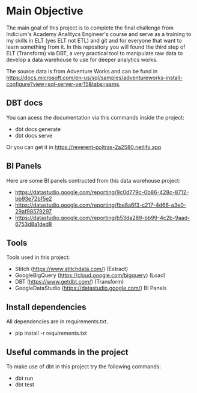 # Main Objective

The main goal of this project is to complete the final challenge from Indicium's Academy Analitycs Engineer's course and serve as a training to my skills in ELT (yes ELT not ETL) and git and for everyone that want to learn something from it. 
In this repository you will found the third step of ELT (Transform) via DBT, a very practical tool to manipulate raw data to develop a data warehouse to use for deeper analytics works.  

The source data is from Adventure Works and can be fund in https://docs.microsoft.com/en-us/sql/samples/adventureworks-install-configure?view=sql-server-ver15&tabs=ssms.

## DBT docs

You can acess the documentation via this commands inside the project:
- dbt docs generate
- dbt docs serve
  
Or you can get it in https://reverent-poitras-2a2580.netlify.app

## BI Panels 
Here are some BI panels contructed from this data warehouse project:

- https://datastudio.google.com/reporting/9c0d779c-0b86-428c-8712-bb93e72bf5e2
- https://datastudio.google.com/reporting/fbe8a6f3-c217-4d66-a3e0-29af98579297
- https://datastudio.google.com/reporting/b53da289-bb99-4c2b-9aad-6753d8a1ded8

## Tools

Tools used in this project:
- Stitch (https://www.stitchdata.com/) (Extract)
- GoogleBigQuery (https://cloud.google.com/bigquery) (Load)
- DBT (https://www.getdbt.com/) (Transform)
- GoogleDataStudio (https://datastudio.google.com/) BI Panels

## Install dependencies

All dependencies are in requirements.txt.
- pip install -r requirements.txt

## Useful commands in the project

To make use of dbt in this project try the following commands:
- dbt run
- dbt test

